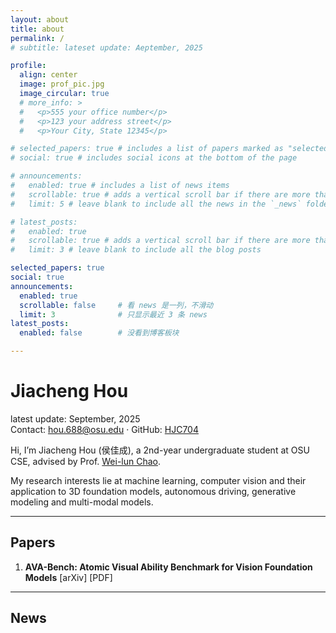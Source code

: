 ```yaml
---
layout: about
title: about
permalink: /
# subtitle: lateset update: Aeptember, 2025

profile:
  align: center
  image: prof_pic.jpg
  image_circular: true
  # more_info: >
  #   <p>555 your office number</p>
  #   <p>123 your address street</p>
  #   <p>Your City, State 12345</p>

# selected_papers: true # includes a list of papers marked as "selected={true}"
# social: true # includes social icons at the bottom of the page

# announcements:
#   enabled: true # includes a list of news items
#   scrollable: true # adds a vertical scroll bar if there are more than 3 news items
#   limit: 5 # leave blank to include all the news in the `_news` folder

# latest_posts:
#   enabled: true
#   scrollable: true # adds a vertical scroll bar if there are more than 3 new posts items
#   limit: 3 # leave blank to include all the blog posts

selected_papers: true
social: true
announcements:
  enabled: true
  scrollable: false     # 看 news 是一列，不滑动
  limit: 3              # 只显示最近 3 条 news
latest_posts:
  enabled: false        # 没看到博客板块

---
```


# Jiacheng Hou

latest update: September, 2025  
Contact: [hou.688@osu.edu](mailto:hou.688@osu.edu) · GitHub: [HJC704](https://github.com/HJC704)

Hi, I’m Jiacheng Hou (侯佳成), a 2nd-year undergraduate student at OSU CSE, advised by Prof. [Wei-lun Chao](https://sites.google.com/view/wei-lun-harry-chao/home).

<!-- I received my B.Eng. in Computer Science from **Shanghai Jiao Tong University (ACM class)**. From summer to winter 2024, I was a visiting student at **Cornell University**, where I was fortunately advised by **Prof. Kevin Ellis** on the **Abstraction and Reasoning Corpus (ARC)** problem. During my junior year, I did undergraduate research under **Prof. Wei-Long Zheng** in the BCMI laboratory, SJTU. -->

My research interests lie at machine learning, computer vision and their application to 3D foundation models, autonomous driving, generative modeling and multi-modal models.

---

## Papers

1. **AVA-Bench: Atomic Visual Ability Benchmark for Vision Foundation Models**
   [arXiv] [PDF]

---

## News
